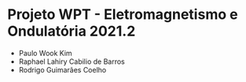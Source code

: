 # Projeto WPT - Eletromagnetismo e Ondulatória 2021.2

- Paulo Wook Kim
- Raphael Lahiry Cabilio de Barros
- Rodrigo Guimarães Coelho
